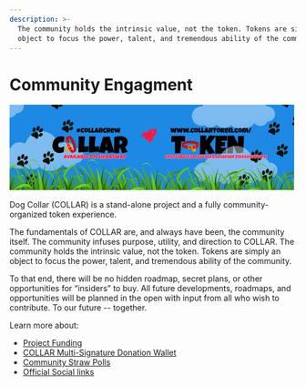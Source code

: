 ```yaml
---
description: >-
  The community holds the intrinsic value, not the token. Tokens are simply an
  object to focus the power, talent, and tremendous ability of the community.
---
```


# Community Engagment

![](../../.gitbook/assets/reddit_profile_banner_template_8.jpg)

Dog Collar \(COLLAR\) is a stand-alone project and a fully community-organized token experience.

The fundamentals of COLLAR are, and always have been, the community itself. The community infuses purpose, utility, and direction to COLLAR. The community holds the intrinsic value, not the token. Tokens are simply an object to focus the power, talent, and tremendous ability of the community.

To that end, there will be no hidden roadmap, secret plans, or other opportunities for “insiders” to buy. All future developments, roadmaps, and opportunities will be planned in the open with input from all who wish to contribute. To our future -- together.

Learn more about:

* [Project Funding](project-funding-1.md)
* [COLLAR Multi-Signature Donation Wallet](multi-signature-donation-wallet.md)
* [Community Straw Polls](community-straw-polls.md)
* [Official Social links](dog-collar-offical-social-links.md)

